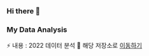 ### Hi there 👋

### My Data Analysis
⚡ 내용 : 2022 데이터 분석
🌱 해당 저장소로 [이동하기](https://github.com/pinkocto/MyDataAnalysis_2022)

